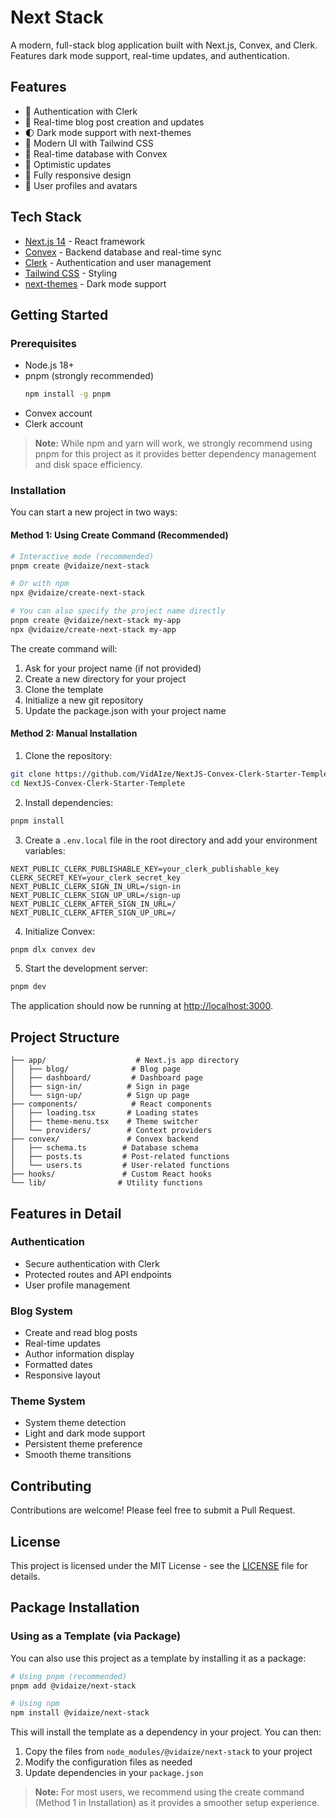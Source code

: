 # Next Stack

A modern, full-stack blog application built with Next.js, Convex, and Clerk. Features dark mode support, real-time updates, and authentication.

## Features

- 🔐 Authentication with Clerk
- 📝 Real-time blog post creation and updates
- 🌓 Dark mode support with next-themes
- 🎨 Modern UI with Tailwind CSS
- 🚀 Real-time database with Convex
- 🔄 Optimistic updates
- 📱 Fully responsive design
- 👤 User profiles and avatars

## Tech Stack

- [Next.js 14](https://nextjs.org/) - React framework
- [Convex](https://convex.dev/) - Backend database and real-time sync
- [Clerk](https://clerk.dev/) - Authentication and user management
- [Tailwind CSS](https://tailwindcss.com/) - Styling
- [next-themes](https://github.com/pacocoursey/next-themes) - Dark mode support

## Getting Started

### Prerequisites

- Node.js 18+ 
- pnpm (strongly recommended)
  ```bash
  npm install -g pnpm
  ```
- Convex account
- Clerk account

> **Note:** While npm and yarn will work, we strongly recommend using pnpm for this project as it provides better dependency management and disk space efficiency.

### Installation

You can start a new project in two ways:

#### Method 1: Using Create Command (Recommended)
```bash
# Interactive mode (recommended)
pnpm create @vidaize/next-stack

# Or with npm
npx @vidaize/create-next-stack

# You can also specify the project name directly
pnpm create @vidaize/next-stack my-app
npx @vidaize/create-next-stack my-app
```

The create command will:
1. Ask for your project name (if not provided)
2. Create a new directory for your project
3. Clone the template
4. Initialize a new git repository
5. Update the package.json with your project name

#### Method 2: Manual Installation

1. Clone the repository:
```bash
git clone https://github.com/VidAIze/NextJS-Convex-Clerk-Starter-Templete.git
cd NextJS-Convex-Clerk-Starter-Templete
```

2. Install dependencies:
```bash
pnpm install
```

3. Create a `.env.local` file in the root directory and add your environment variables:
```env
NEXT_PUBLIC_CLERK_PUBLISHABLE_KEY=your_clerk_publishable_key
CLERK_SECRET_KEY=your_clerk_secret_key
NEXT_PUBLIC_CLERK_SIGN_IN_URL=/sign-in
NEXT_PUBLIC_CLERK_SIGN_UP_URL=/sign-up
NEXT_PUBLIC_CLERK_AFTER_SIGN_IN_URL=/
NEXT_PUBLIC_CLERK_AFTER_SIGN_UP_URL=/
```

4. Initialize Convex:
```bash
pnpm dlx convex dev
```

5. Start the development server:
```bash
pnpm dev
```

The application should now be running at [http://localhost:3000](http://localhost:3000).

## Project Structure

```
├── app/                    # Next.js app directory
│   ├── blog/              # Blog page
│   ├── dashboard/         # Dashboard page
│   ├── sign-in/          # Sign in page
│   └── sign-up/          # Sign up page
├── components/            # React components
│   ├── loading.tsx       # Loading states
│   ├── theme-menu.tsx    # Theme switcher
│   └── providers/        # Context providers
├── convex/               # Convex backend
│   ├── schema.ts        # Database schema
│   ├── posts.ts         # Post-related functions
│   └── users.ts         # User-related functions
├── hooks/               # Custom React hooks
└── lib/                # Utility functions
```

## Features in Detail

### Authentication
- Secure authentication with Clerk
- Protected routes and API endpoints
- User profile management

### Blog System
- Create and read blog posts
- Real-time updates
- Author information display
- Formatted dates
- Responsive layout

### Theme System
- System theme detection
- Light and dark mode support
- Persistent theme preference
- Smooth theme transitions

## Contributing

Contributions are welcome! Please feel free to submit a Pull Request.

## License

This project is licensed under the MIT License - see the [LICENSE](LICENSE) file for details.

## Package Installation

### Using as a Template (via Package)

You can also use this project as a template by installing it as a package:

```bash
# Using pnpm (recommended)
pnpm add @vidaize/next-stack

# Using npm
npm install @vidaize/next-stack
```

This will install the template as a dependency in your project. You can then:
1. Copy the files from `node_modules/@vidaize/next-stack` to your project
2. Modify the configuration files as needed
3. Update dependencies in your `package.json`

> **Note:** For most users, we recommend using the create command (Method 1 in Installation) as it provides a smoother setup experience.
